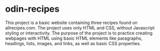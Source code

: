# odin-recipes

This project is a basic website containing three recipes found on allrecipes.com.
The project uses only HTML and CSS, without Javascript styling or interactivity.
The purpose of the project is to practice creating webpages with HTML using basic HTML elements
like paragraphs, headings, lists, images, and links, as well as basic CSS properties.